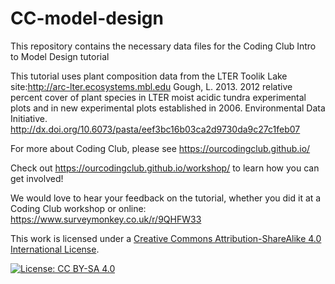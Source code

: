 # CC-model-design
This repository contains the necessary data files for the Coding Club Intro to Model Design tutorial

This tutorial uses plant composition data from the LTER Toolik Lake site:http://arc-lter.ecosystems.mbl.edu
Gough, L. 2013. 2012 relative percent cover of plant species in LTER moist acidic tundra experimental plots and in new experimental plots established in 2006. Environmental Data Initiative. http://dx.doi.org/10.6073/pasta/eef3bc16b03ca2d9730da9c27c1feb07

For more about Coding Club, please see https://ourcodingclub.github.io/

Check out https://ourcodingclub.github.io/workshop/ to learn how you can get involved!

We would love to hear your feedback on the tutorial, whether you did it at a Coding Club workshop or online: 
https://www.surveymonkey.co.uk/r/9QHFW33

This work is licensed under a [Creative Commons Attribution-ShareAlike 4.0 International License](https://creativecommons.org/licenses/by-sa/4.0/).

[![License: CC BY-SA 4.0](https://licensebuttons.net/l/by-sa/4.0/80x15.png)](https://creativecommons.org/licenses/by-sa/4.0/)
